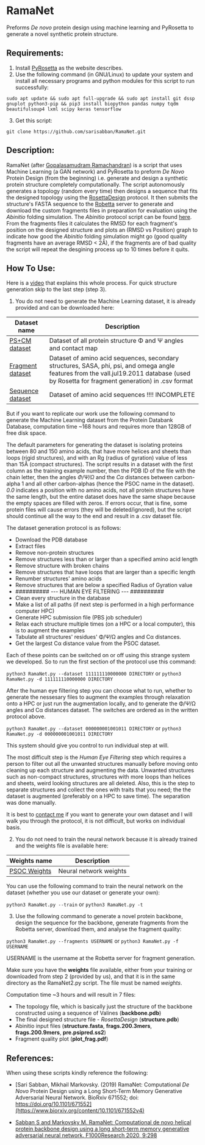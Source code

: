 # RamaNet
Preforms *De novo* protein design using machine learning and PyRosetta to generate a novel synthetic protein structure.

## Requirements:
1. Install [PyRosetta](http://www.pyrosetta.org) as the website describes.
2. Use the following command (in GNU/Linux) to update your system and install all necessary programs and python modules for this script to run successfully:

`sudo apt update && sudo apt full-upgrade && sudo apt install git dssp gnuplot python3-pip && pip3 install biopython pandas numpy tqdm beautifulsoup4 lxml scipy keras tensorflow`

3. Get this script:

`git clone https://github.com/sarisabban/RamaNet.git`

## Description:
RamaNet (after [Gopalasamudram Ramachandran](https://en.wikipedia.org/wiki/G._N._Ramachandran)) is a script that uses Machine Learning (a GAN network) and PyRosetta to preform *De Novo* Protein Design (from the beginning) i.e. generate and design a synthetic protein structure completely computationally. The script autonomously generates a topology (random every time) then designs a sequence that fits the designed topology using the [RosettaDesign](https://github.com/sarisabban/rosettadesign) protocol. It then submits the structure's FASTA sequence to the [Robetta](http://www.robetta.org/) server to generate and download the custom fragments files in preparation for evaluation using the *Abinitio* folding simulation. The *Abinitio* protocol script can be found [here](https://github.com/sarisabban/RosettaAbinitio). From the fragments files it calculates the RMSD for each fragment's position on the designed structure and plots an (RMSD vs Position) graph to indicate how good the *Abinitio* folding simulation might go (good quality fragments have an average RMSD < 2Å), if the fragments are of bad quality the script will repeat the desgining process up to 10 times before it quits.

## How To Use:
Here is a [video](https://youtu.be/tcHP0IUA7EM) that explains this whole process.
For quick structure generation skip to the last step (step 3).

1. You do not need to generate the Machine Learning dataset, it is already provided and can be downloaded here:

|Dataset name                                                                    |Description                                                                                                                                                                               |
|--------------------------------------------------------------------------------|------------------------------------------------------------------------------------------------------------------------------------------------------------------------------------------|
|[PS+CM dataset](https://www.dropbox.com/s/jmo52kfqy8qf1az/PS%2BCM.tar.bz2?dl=0) |Dataset of all protein structure Φ and Ψ angles and contact map                                                                                                                           |
|[Fragment dataset]()|Dataset of amino acid sequences, secondary structures, SASA, phi, psi, and omega angle features from the vall.jul19.2011 database (used by Rosetta for fragment generation) in .csv format|
|[Sequence dataset]()|Dataset of amino acid sequences !!!! INCOMPLETE |

But if you want to replicate our work use the following command to generate the Machine Learning dataset from the Protein Databank Database, computation time ~168 hours and requires more than 128GB of free disk space.

The default parameters for generating the dataset is isolating proteins between 80 and 150 amino acids, that have more helices and sheets than loops (rigid structures), and with an Rg (radius of gyration) value of less than 15Å (compact structures). The script results in a dataset with the first column as the training example number, then the PDB ID of the file with the chain letter, then the angles *Φ/Ψ/Ω* and the *Cα* distances between carbon-alpha 1 and all other carbon-alphas (hence the PSOC name in the dataset). *0.0* indicates a position with no amino acids, not all protein structures have the same length, but the entire dataset does have the same shape because the empty spaces are filled with zeros. If errors occur, that is fine, some protein files will cause errors (they will be deleted/ignored), but the script should continue all the way to the end and result in a .csv dataset file.

The dataset generation protocol is as follows:
* Download the PDB database
* Extract files
* Remove non-protein structures
* Remove structures less than or larger than a specified amino acid length
* Remove structure with broken chains
* Remove structures that have loops that are larger than a specific length
* Renumber structures' amino acids
* Remove structures that are below a specified Radius of Gyration value
* ########## --- HUMAN EYE FILTERING --- ##########
* Clean every structure in the database
* Make a list of all paths (if next step is performed in a high performance computer HPC)
* Generate HPC submission file (PBS job scheduler)
* Relax each structure multiple times (on a HPC or a local computer), this is to augment the examples
* Tabulate all structures' residues' Φ/Ψ/Ω angles and Cα distances.
* Get the largest Cα distance value from the PSOC dataset.

Each of these points can be switched on or off using this strange system we developed. So to run the first section of the protocol use this command:

`python3 RamaNet.py --dataset 111111110000000 DIRECTORY` or `python3 RamaNet.py -d 111111110000000 DIRECTORY`

After the human eye filtering step you can choose what to run, whether to generate the nessesary files to augment the examples through relaxation onto a HPC or just run the augmentation locally, and to generate the Φ/Ψ/Ω angles and Cα distances dataset. The switches are ordered as in the written protocol above.

`python3 RamaNet.py --dataset 000000001001011 DIRECTORY` or `python3 RamaNet.py -d 000000001001011 DIRECTORY`

This system should give you control to run individual step at will.

The most difficult step is the *Human Eye Filtering* step which requires a person to filter out all the unwanted structures manually before moving onto cleaning up each structure and augmenting the data. Unwanted structures such as non-compact structures, structures with more loops than helices and sheets, weird looking structures are all deleted. Also, this is the step to separate structures and collect the ones with traits that you need; the the dataset is augmented (preferably on a HPC to save time). The separation was done manually.

It is best to [contact me](mailto:sari.sabban@gmail.com) if you want to generate your own dataset and I will walk you through the protocol, it is not difficult, but works on individual basis.

2. You do not need to train the neural network because it is already trained and the weights file is available here:

| Weights name                                                                          | Description                                                |
|---------------------------------------------------------------------------------------|------------------------------------------------------------|
|[PSOC Weights]()                                                                       | Neural network weights 

You can use the following command to train the neural network on the dataset (whether you use our dataset or generate your own):

`python3 RamaNet.py --train` or `python3 RamaNet.py -t`

3. Use the following command to generate a novel protein backbone, design the sequence for the backbone, generate fragments from the Robetta server, download them, and analyse the fragment quality:

`python3 RamaNet.py --fragments USERNAME` or `python3 RamaNet.py -f USERNAME`

USERNAME is the username at the Robetta server for fragment generation.

Make sure you have the **weights** file available, either from your training or downloaded from step 2 (provided by us), and that it is in the same directory as the RamaNet2.py script. The file must be named *weights*.

Computation time ~3 hours and will result in 7 files:
* The topology file, which is basically just the structure of the backbone constructed using a sequence of Valines (**backbone.pdb**)
* The final designed structure file - *RosettaDesign* (**structure.pdb**)
* Abinitio input files (**structure.fasta**, **frags.200.3mers**, **frags.200.9mers**, **pre.psipred.ss2**)
* Fragment quality plot (**plot_frag.pdf**)

## References:
When using these scripts kindly reference the following:

* [Sari Sabban, Mikhail Markovsky. (2019) RamaNet: Computational *De Novo* Protein Design using a Long Short-Term Memory Generative Adversarial Neural Network. BioRxiv 671552; doi: https://doi.org/10.1101/671552](https://www.biorxiv.org/content/10.1101/671552v4)

* [Sabban S and Markovsky M. RamaNet: Computational de novo helical protein backbone design using a long short-term memory generative adversarial neural network. F1000Research 2020, 9:298](https://doi.org/10.12688/f1000research.22907.3)
